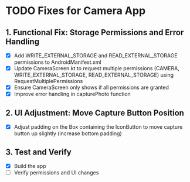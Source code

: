 # TODO Fixes for Camera App

## 1. Functional Fix: Storage Permissions and Error Handling
- [x] Add WRITE_EXTERNAL_STORAGE and READ_EXTERNAL_STORAGE permissions to AndroidManifest.xml
- [x] Update CameraScreen.kt to request multiple permissions (CAMERA, WRITE_EXTERNAL_STORAGE, READ_EXTERNAL_STORAGE) using RequestMultiplePermissions
- [x] Ensure CameraScreen only shows if all permissions are granted
- [x] Improve error handling in capturePhoto function

## 2. UI Adjustment: Move Capture Button Position
- [x] Adjust padding on the Box containing the IconButton to move capture button up slightly (increase bottom padding)

## 3. Test and Verify
- [x] Build the app
- [ ] Verify permissions and UI changes
